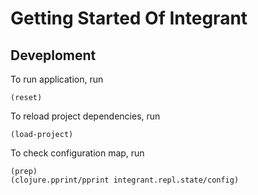 # Getting Started Of Integrant

## Deveploment

To run application, run

    (reset)

To reload project dependencies, run

    (load-project)

To check configuration map, run

    (prep)
    (clojure.pprint/pprint integrant.repl.state/config)
